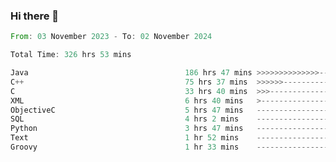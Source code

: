 ### Hi there 👋

<!--
**luoxuanzao/luoxuanzao** is a ✨ _special_ ✨ repository because its `README.md` (this file) appears on your GitHub profile.

Here are some ideas to get you started:

- 🔭 I’m currently working on ...
- 🌱 I’m currently learning ...
- 👯 I’m looking to collaborate on ...
- 🤔 I’m looking for help with ...
- 💬 Ask me about ...
- 📫 How to reach me: ...
- 😄 Pronouns: ...
- ⚡ Fun fact: ...
-->

<!--START_SECTION:waka-->

```rust
From: 03 November 2023 - To: 02 November 2024

Total Time: 326 hrs 53 mins

Java                                   186 hrs 47 mins >>>>>>>>>>>>>>-----------   57.12 %
C++                                    75 hrs 37 mins  >>>>>>-------------------   23.13 %
C                                      33 hrs 40 mins  >>>----------------------   10.30 %
XML                                    6 hrs 40 mins   >------------------------   02.04 %
ObjectiveC                             5 hrs 47 mins   -------------------------   01.77 %
SQL                                    4 hrs 2 mins    -------------------------   01.24 %
Python                                 3 hrs 47 mins   -------------------------   01.16 %
Text                                   1 hr 52 mins    -------------------------   00.57 %
Groovy                                 1 hr 33 mins    -------------------------   00.48 %
```

<!--END_SECTION:waka-->